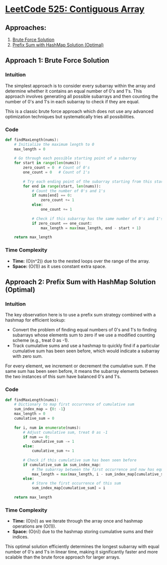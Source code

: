 # [LeetCode 525: Contiguous Array](https://leetcode.com/problems/contiguous-array/)

## Approaches:
1. [Brute Force Solution](#approach-1-brute-force-solution)
2. [Prefix Sum with HashMap Solution (Optimal)](#approach-2-prefix-sum-with-hashmap-solution-optimal)

## Approach 1: Brute Force Solution

### Intuition
The simplest approach is to consider every subarray within the array and determine whether it contains an equal number of 0's and 1's. This approach involves generating all possible subarrays and then counting the number of 0's and 1's in each subarray to check if they are equal.

This is a classic brute force approach which does not use any advanced optimization techniques but systematically tries all possibilities.

### Code

```python
def findMaxLength(nums):
    # Initialize the maximum length to 0
    max_length = 0
    
    # Go through each possible starting point of a subarray
    for start in range(len(nums)):
        zero_count = 0  # Count of 0's
        one_count = 0   # Count of 1's
        
        # Try each ending point of the subarray starting from this start point
        for end in range(start, len(nums)):
            # Count the number of 0's and 1's
            if nums[end] == 0:
                zero_count += 1
            else:
                one_count += 1
            
            # Check if this subarray has the same number of 0's and 1's
            if zero_count == one_count:
                max_length = max(max_length, end - start + 1)
                
    return max_length
```

### Time Complexity
- **Time:** \(O(n^2)\) due to the nested loops over the range of the array.
- **Space:** \(O(1)\) as it uses constant extra space.

## Approach 2: Prefix Sum with HashMap Solution (Optimal)

### Intuition
The key observation here is to use a prefix sum strategy combined with a hashmap for efficient lookup:
- Convert the problem of finding equal numbers of 0's and 1's to finding subarrays whose elements sum to zero if we use a modified counting scheme (e.g., treat 0 as -1).
- Track cumulative sums and use a hashmap to quickly find if a particular cumulative sum has been seen before, which would indicate a subarray with zero sum.

For every element, we increment or decrement the cumulative sum. If the same sum has been seen before, it means the subarray elements between the two instances of this sum have balanced 0's and 1's.

### Code

```python
def findMaxLength(nums):
    # Dictionary to map first occurrence of cumulative sum
    sum_index_map = {0: -1}
    max_length = 0
    cumulative_sum = 0
    
    for i, num in enumerate(nums):
        # Adjust cumulative sum, treat 0 as -1
        if num == 0:
            cumulative_sum -= 1
        else:
            cumulative_sum += 1
        
        # Check if this cumulative sum has been seen before
        if cumulative_sum in sum_index_map:
            # The subarray between the first occurrence and now has equal 0’s and 1’s
            max_length = max(max_length, i - sum_index_map[cumulative_sum])
        else:
            # Store the first occurrence of this sum
            sum_index_map[cumulative_sum] = i
    
    return max_length
```

### Time Complexity
- **Time:** \(O(n)\) as we iterate through the array once and hashmap operations are \(O(1)\).
- **Space:** \(O(n)\) due to the hashmap storing cumulative sums and their indices.

This optimal solution efficiently determines the longest subarray with equal number of 0's and 1's in linear time, making it significantly faster and more scalable than the brute force approach for larger arrays.

